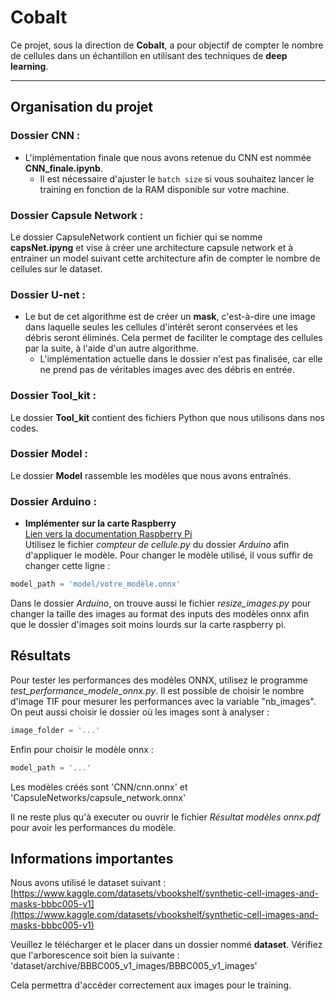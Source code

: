 # Cobalt

Ce projet, sous la direction de **Cobalt**, a pour objectif de compter le nombre de cellules dans un échantillon en utilisant des techniques de **deep learning**.

---

## Organisation du projet

### Dossier **CNN** :

- L'implémentation finale que nous avons retenue du CNN est nommée **CNN_finale.ipynb**.
  - Il est nécessaire d'ajuster le `batch size` si vous souhaitez lancer le training en fonction de la RAM disponible sur votre machine.

### Dossier **Capsule Network** :

Le dossier CapsuleNetwork contient un fichier qui se nomme **capsNet.ipyng** et vise à créer une architecture capsule network et à entrainer un model suivant cette architecture afin de compter le nombre de cellules sur le dataset.

### Dossier **U-net** :

- Le but de cet algorithme est de créer un **mask**, c'est-à-dire une image dans laquelle seules les cellules d'intérêt seront conservées et les débris seront éliminés. Cela permet de faciliter le comptage des cellules par la suite, à l'aide d'un autre algorithme.
  - L'implémentation actuelle dans le dossier n'est pas finalisée, car elle ne prend pas de véritables images avec des débris en entrée.

### Dossier **Tool_kit** :

Le dossier **Tool_kit** contient des fichiers Python que nous utilisons dans nos codes.

### Dossier **Model** :

Le dossier **Model** rassemble les modèles que nous avons entraînés.

### Dossier **Arduino** :
* **Implémenter sur la carte Raspberry**<br>
[Lien vers la documentation Raspberry Pi](https://docs.google.com/document/d/1x48W1OlW6UofIinBcvy3fAUehOSoxmO2rE9DZH93tJM/edit?tab=t.0)<br>
Utilisez le fichier *compteur de cellule.py* du dossier *Arduino* afin d'appliquer le modèle. Pour changer le modèle utilisé, il vous suffir de changer cette ligne :
```python
model_path = 'model/votre_modèle.onnx'
```


Dans le dossier *Arduino*, on trouve aussi le fichier *resize_images.py* pour changer la taille des images au format des inputs des modèles onnx afin que le dossier d'images soit moins lourds sur la carte raspberry pi.


## Résultats
Pour tester les performances des modèles ONNX, utilisez le programme *test_performance_modele_onnx.py*. Il est possible de choisir le nombre d'image TIF pour mesurer les performances avec la variable "nb_images". On peut aussi choisir le dossier où les images sont à analyser : 
```python
image_folder = '...'
```

Enfin pour choisir le modèle onnx : 
```python
model_path = '...'
```

Les modèles créés sont 'CNN/cnn.onnx' et 'CapsuleNetworks/capsule_network.onnx'

Il ne reste plus qu'à executer ou ouvrir le fichier *Résultat modèles onnx.pdf* pour avoir les performances du modèle.


## Informations importantes

Nous avons utilisé le dataset suivant : [https://www.kaggle.com/datasets/vbookshelf/synthetic-cell-images-and-masks-bbbc005-v1](https://www.kaggle.com/datasets/vbookshelf/synthetic-cell-images-and-masks-bbbc005-v1)

Veuillez le télécharger et le placer dans un dossier nommé **dataset**. Vérifiez que l'arborescence soit bien la suivante :
'dataset/archive/BBBC005_v1_images/BBBC005_v1_images'

Cela permettra d'accéder correctement aux images pour le training.
